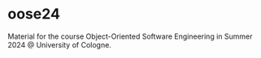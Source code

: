 # oose24
Material for the course Object-Oriented Software Engineering in Summer 2024 @ University of Cologne.
